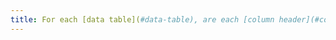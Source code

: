 ```yaml
---
title: For each [data table](#data-table), are each [column header](#column-or-row-header) and each [row header](#column-or-row-header) correctly declared?
---
```

